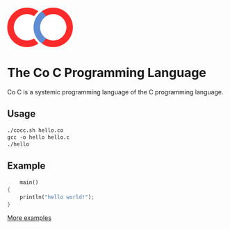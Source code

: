 <img src="/images/logo.svg" width="30%" height="30%"></img>

# The Co C Programming Language
Co C is a systemic programming language of the C programming language.

## Usage
```
./cocc.sh hello.co
gcc -o hello hello.c
./hello
```

## Example
```rust
    main()
{
    println("hello world!");
}
```
[More examples](https://github.com/0verse/coc/tree/main/examples)
